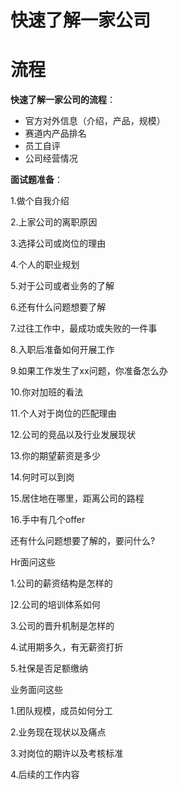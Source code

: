 # 快速了解一家公司



# 流程

**快速了解一家公司的流程**：

- 官方对外信息（介绍，产品，规模）
- 赛道内产品排名
- 员工自评
- 公司经营情况



**面试题准备**：

1.做个自我介绍

2.上家公司的离职原因

3.选择公司或岗位的理由

4.个人的职业规划

5.对于公司或者业务的了解

6.还有什么问题想要了解

7.过往工作中，最成功或失败的一件事

8.入职后准备如何开展工作

9.如果工作发生了xx问题，你准备怎么办

10.你对加班的看法

11.个人对于岗位的匹配理由

12.公司的竞品以及行业发展现状

13.你的期望薪资是多少

14.何时可以到岗

15.居住地在哪里，距离公司的路程

16.手中有几个offer



还有什么问题想要了解的，要问什么?

Hr面问这些

1.公司的薪资结构是怎样的

]2.公司的培训体系如何

3.公司的晋升机制是怎样的

4.试用期多久，有无薪资打折

5.社保是否足额缴纳

业务面问这些

1.团队规模，成员如何分工

2.业务现在现状以及痛点

3.对岗位的期许以及考核标准

4.后续的工作内容

